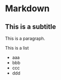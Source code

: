 

Markdown
===========================

This is a subtitle
-------------------

This is a paragraph.

This is a list
- aaa
- bbb
- ccc
- ddd


